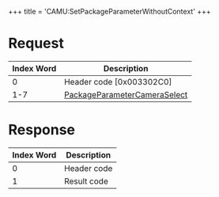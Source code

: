 +++
title = 'CAMU:SetPackageParameterWithoutContext'
+++

# Request

| Index Word | Description                                                                             |
|------------|-----------------------------------------------------------------------------------------|
| 0          | Header code \[0x003302C0\]                                                              |
| 1-7        | [PackageParameterCameraSelect](Camera_Services#packageparametercameraselect "wikilink") |

# Response

| Index Word | Description |
|------------|-------------|
| 0          | Header code |
| 1          | Result code |
